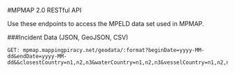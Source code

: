 #MPMAP 2.0 RESTful API

Use these endpoints to access the MPELD data set used in MPMAP.


###Incident Data (JSON, GeoJSON, CSV)
```
GET: mpmap.mappingpiracy.net/geodata/:format?beginDate=yyyy-MM-dd&endDate=yyyy-MM-dd&&closestCountry=n1,n2,n3&waterCountry=n1,n2,n3&vesselCountry=n1,n2,n3&vesselType=n1,n2,n3&vesselStatus=n1,n2,n3&incidentType=n1,n2,n3&incidentAction=n1,n2,n3
```